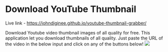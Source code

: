 # Download YouTube Thumbnail
Live link - https://johndiginee.github.io/youtube-thumbnail-grabber/

Download Youtube video thumbnail images of all quality for free. This application let you download thumbnails of all quality. Just paste the URL of the video in the below input and click on any of the buttons below!
<img src="https://res.cloudinary.com/dkezlmzn1/image/upload/v1698657076/Screenshot_2023-10-30_at_10.10.48_AM_p052zp.png"/>
